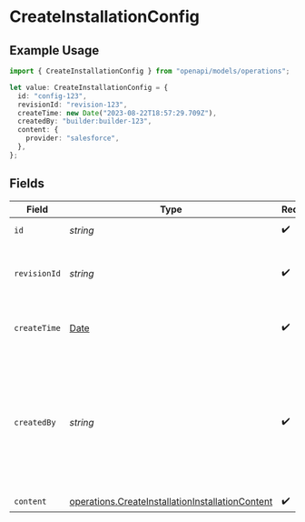 # CreateInstallationConfig

## Example Usage

```typescript
import { CreateInstallationConfig } from "openapi/models/operations";

let value: CreateInstallationConfig = {
  id: "config-123",
  revisionId: "revision-123",
  createTime: new Date("2023-08-22T18:57:29.709Z"),
  createdBy: "builder:builder-123",
  content: {
    provider: "salesforce",
  },
};
```

## Fields

| Field                                                                                                                | Type                                                                                                                 | Required                                                                                                             | Description                                                                                                          | Example                                                                                                              |
| -------------------------------------------------------------------------------------------------------------------- | -------------------------------------------------------------------------------------------------------------------- | -------------------------------------------------------------------------------------------------------------------- | -------------------------------------------------------------------------------------------------------------------- | -------------------------------------------------------------------------------------------------------------------- |
| `id`                                                                                                                 | *string*                                                                                                             | :heavy_check_mark:                                                                                                   | The config ID.                                                                                                       | config-123                                                                                                           |
| `revisionId`                                                                                                         | *string*                                                                                                             | :heavy_check_mark:                                                                                                   | The ID of the revision that this config is based on.                                                                 | revision-123                                                                                                         |
| `createTime`                                                                                                         | [Date](https://developer.mozilla.org/en-US/docs/Web/JavaScript/Reference/Global_Objects/Date)                        | :heavy_check_mark:                                                                                                   | The time the config was created.                                                                                     |                                                                                                                      |
| `createdBy`                                                                                                          | *string*                                                                                                             | :heavy_check_mark:                                                                                                   | The person who created the config, in the format of "consumer:{consumer-id}" or "builder:{builder-id}".              | builder:builder-123                                                                                                  |
| `content`                                                                                                            | [operations.CreateInstallationInstallationContent](../../models/operations/createinstallationinstallationcontent.md) | :heavy_check_mark:                                                                                                   | N/A                                                                                                                  |                                                                                                                      |